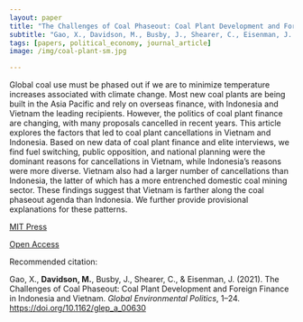 ```yaml
---
layout: paper
title: "The Challenges of Coal Phaseout: Coal Plant Development and Foreign Finance in Indonesia and Vietnam"
subtitle: "Gao, X., Davidson, M., Busby, J., Shearer, C., Eisenman, J. <i>Global Environmental Politics</i>."
tags: [papers, political_economy, journal_article]
image: /img/coal-plant-sm.jpg

---
```


Global coal use must be phased out if we are to minimize temperature increases associated with climate change. Most new coal plants are being built in the Asia Pacific and rely on overseas finance, with Indonesia and Vietnam the leading recipients. However, the politics of coal plant finance are changing, with many proposals cancelled in recent years. This article explores the factors that led to coal plant cancellations in Vietnam and Indonesia. Based on new data of coal plant finance and elite interviews, we find fuel switching, public opposition, and national planning were the dominant reasons for cancellations in Vietnam, while Indonesia’s reasons were more diverse. Vietnam also had a larger number of cancellations than Indonesia, the latter of which has a more entrenched domestic coal mining sector. These findings suggest that Vietnam is farther along the coal phaseout agenda than Indonesia. We further provide provisional explanations for these patterns.

[MIT Press](https://direct.mit.edu/glep/article-abstract/doi/10.1162/glep_a_00630/107820/The-Challenges-of-Coal-Phaseout-Coal-Plant)

[Open Access](https://muse.jhu.edu/article/840183)

Recommended citation:

Gao, X., **Davidson, M.**, Busby, J., Shearer, C., & Eisenman, J. (2021). The Challenges of Coal Phaseout: Coal Plant Development and Foreign Finance in Indonesia and Vietnam. _Global Environmental Politics_, 1–24. https://doi.org/10.1162/glep_a_00630



